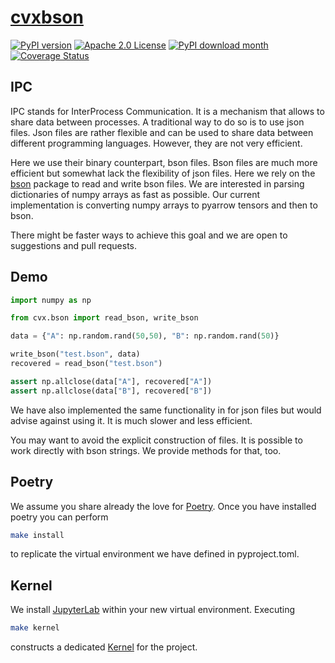 # [cvxbson](https://www.cvxgrp.org/cvxbson/)

[![PyPI version](https://badge.fury.io/py/cvxbson.svg)](https://badge.fury.io/py/cvxbson)
[![Apache 2.0
License](https://img.shields.io/badge/License-APACHEv2-brightgreen.svg)](https://github.com/cvxgrp/cvxbson/blob/master/LICENSE)
[![PyPI download
month](https://img.shields.io/pypi/dm/cvxbson.svg)](https://pypi.python.org/pypi/cvxbson/)
[![Coverage
Status](https://coveralls.io/repos/github/cvxgrp/cvxbson/badge.png?branch=main)](https://coveralls.io/github/cvxgrp/cvxbson?branch=main)

## IPC

IPC stands for InterProcess Communication. It is a mechanism that allows to share
data between processes. A traditional way to do so is to use json files.
Json files are rather flexible and can be used to share data between different
programming languages. However, they are not very efficient.

Here we use their binary counterpart, bson files. Bson files are much more efficient
but somewhat lack the flexibility of json files. Here we rely on the [bson](https://pypi.org/project/bson/)
package to read and write bson files. We are interested in parsing dictionaries
of numpy arrays as fast as possible. Our current implementation is converting
numpy arrays to pyarrow tensors and then to bson.

There might be faster ways to achieve this goal and we are open to suggestions
and pull requests.

## Demo

```python
import numpy as np

from cvx.bson import read_bson, write_bson

data = {"A": np.random.rand(50,50), "B": np.random.rand(50)}

write_bson("test.bson", data)
recovered = read_bson("test.bson")

assert np.allclose(data["A"], recovered["A"])
assert np.allclose(data["B"], recovered["B"])
```

We have also implemented the same functionality in for json files but would advise
against using it. It is much slower and less efficient.

You may want to avoid the explicit construction of files.
It is possible to work directly with bson strings. We provide methods for that, too.

## Poetry

We assume you share already the love for [Poetry](https://python-poetry.org).
Once you have installed poetry you can perform

```bash
make install
```

to replicate the virtual environment we have defined in pyproject.toml.

## Kernel

We install [JupyterLab](https://jupyter.org) within your new virtual
environment. Executing

```bash
make kernel
```

constructs a dedicated [Kernel](https://docs.jupyter.org/en/latest/projects/kernels.html)
for the project.
